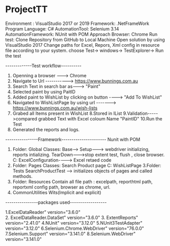# ProjectTT
Environment : VisualStudio 2017 or 2019
Framework: .NetFrameWork
 Program Language: C#
AutomationTool: Selenium 3.14
AutomationFramework: NUnit with POM Approach
Browser: Chrome
Run test: Clone Repository from GitHub to Local Machine
Open solution by using VisualStudio 2017 
Change paths for Excel, Repors, Xml config in resource file according to your system.
choose Test-> windows-> TestExplorer->
Run the test 

-------------Test workflow----------
1. Openning a browser ---> Chrome 
2. Navigate to Url -----------> https://www.bunnings.com.au
3. Search Text in search bar as---> "Paint"
4. Selected  paint by using PaitID
5. Added paint to WishList by clicking on button ----> "Add To WishList"
6. Navigated to WishListPage by using url -------> https://www.bunnings.com.au/wish-lists
7. Grabed all Items present in WishList 
8.Stored in IList
9.Validation----->compared grabbed Text with Excel coloum Name "PaintID"
10.Run the Test
11. Generated the reports and logs.

----------------Framework----------------------
Nunit with POM
1. Folder: Global
   Classes: Base--> Setup---> webdriver initializing, reports intializing.
                     TearDown--->stop extent test, flush , close browser.
   C: ExcelConfiguration----> Excel retaed code
2. Folder: Pages
   Classes: Search Product page
    C:  WishListPage
3.Folder: Tests
          SearchProductTest --> initializes objects of pages and called methods.
4. Folder: Resources
              Contain all file path : excelpath, reporthtml path, reportxml config path, browser as chrome, url.
5. CommonUtilities
              Wits(Implicit and explicit)

----------------packages used------------------

1.ExcelDataReader" version="3.6.0"  
2. ExcelDataReader.DataSet" version="3.6.0" 
3. ExtentReports" version="2.41.0" 
4.NUnit" version="3.12.0" 
5.NUnit3TestAdapter" version="3.12.0" 
6.Selenium.Chrome.WebDriver" version="76.0.0" 
7.Selenium.Support" version="3.141.0" 
8.Selenium.WebDriver" version="3.141.0" 

